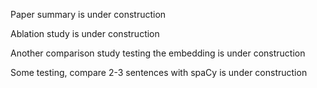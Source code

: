 Paper summary is under construction

Ablation study is under construction

Another comparison study testing the embedding is under construction

Some testing, compare 2-3 sentences with spaCy is under construction
